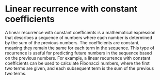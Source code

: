 # Linear recurrence with constant coefficients

A linear recurrence with constant coefficients is a mathematical expression that describes a sequence of numbers where each number is determined by the sum of the previous numbers. The coefficients are constant, meaning they remain the same for each term in the sequence. This type of recurrence is useful for predicting future numbers in the sequence based on the previous numbers. For example, a linear recurrence with constant coefficients can be used to calculate Fibonacci numbers, where the first two terms are given, and each subsequent term is the sum of the previous two terms.

